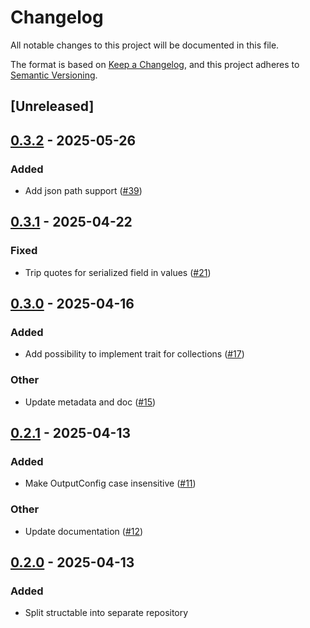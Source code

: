 # Changelog

All notable changes to this project will be documented in this file.

The format is based on [Keep a Changelog](https://keepachangelog.com/en/1.0.0/),
and this project adheres to [Semantic Versioning](https://semver.org/spec/v2.0.0.html).

## [Unreleased]

## [0.3.2](https://github.com/gtema/structable/compare/structable-v0.3.1...structable-v0.3.2) - 2025-05-26

### Added

- Add json path support ([#39](https://github.com/gtema/structable/pull/39))

## [0.3.1](https://github.com/gtema/structable/compare/structable-v0.3.0...structable-v0.3.1) - 2025-04-22

### Fixed

- Trip quotes for serialized field in values ([#21](https://github.com/gtema/structable/pull/21))

## [0.3.0](https://github.com/gtema/structable/compare/structable-v0.2.1...structable-v0.3.0) - 2025-04-16

### Added

- Add possibility to implement trait for collections ([#17](https://github.com/gtema/structable/pull/17))

### Other

- Update metadata and doc ([#15](https://github.com/gtema/structable/pull/15))

## [0.2.1](https://github.com/gtema/structable/compare/structable-v0.2.0...structable-v0.2.1) - 2025-04-13

### Added

- Make OutputConfig case insensitive ([#11](https://github.com/gtema/structable/pull/11))

### Other

- Update documentation ([#12](https://github.com/gtema/structable/pull/12))

## [0.2.0](https://github.com/gtema/structable/releases/tag/structable-v0.2.0) - 2025-04-13

### Added

- Split structable into separate repository
